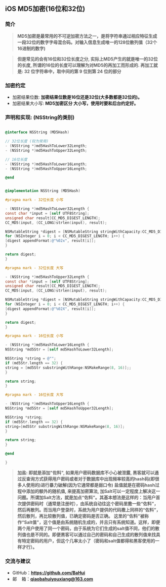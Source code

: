 ## iOS MD5加密(16位和32位)

### 简介
>  **MD5加密是最常用的不可逆加密方法之一，是将字符串通过相应特征生成一段32位的数字字母混合码。对输入信息生成唯一的128位散列值（32个16进制的数字)**   

>  **但是常见的会有16位和32位长度之分, 实际上MD5产生的就是唯一的32位的长度, 所谓的16位的长度可以理解为对MD5的再加工而形成的. 再加工就是: 32 位字符串中，取中间的第 9 位到第 24 位的部分**

### 加密约定
- 加密结果位数:   **加密结果位数是16位还是32位(大多数都是32位的)。**
- 加密结果大小写:   **MD5加密区分 大小写，使用时要和后台约定好。**

### 声明和实现: (NSString的类别)
```objectivec

@interface NSString (MD5Hash)

// 32位长度 (较为常用)
- (NSString *)md5HashToLower32Length;
- (NSString *)md5HashToUpper32Length;

// 16位长度
- (NSString *)md5HashToLower16Length;
- (NSString *)md5HashToUpper16Length;

@end

```

```objectivec

@implementation NSString (MD5Hash)

#pragma mark - 32位长度 小写

- (NSString *)md5HashToLower32Length {
const char *input = [self UTF8String];
unsigned char result[CC_MD5_DIGEST_LENGTH];
CC_MD5(input, (CC_LONG)strlen(input), result);

NSMutableString *digest = [NSMutableString stringWithCapacity:CC_MD5_DIGEST_LENGTH * 2];
for (NSInteger i = 0; i < CC_MD5_DIGEST_LENGTH; i++) {
[digest appendFormat:@"%02x", result[i]];
}

return digest;
}

#pragma mark - 32位长度 大写

- (NSString *)md5HashToUpper32Length {
const char *input = [self UTF8String];
unsigned char result[CC_MD5_DIGEST_LENGTH];
CC_MD5(input, (CC_LONG)strlen(input), result);

NSMutableString *digest = [NSMutableString stringWithCapacity:CC_MD5_DIGEST_LENGTH * 2];
for (NSInteger i = 0; i < CC_MD5_DIGEST_LENGTH; i++) {
[digest appendFormat:@"%02X", result[i]];
}

return digest;
}

#pragma mark - 16位长度 小写

- (NSString *)md5HashToLower16Length {
NSString *md5Str = [self md5HashToLower32Length];

NSString *string = @"";
if (md5Str.length == 32) {
string = [md5Str substringWithRange:NSMakeRange(8, 16)];;
}

return string;
}

#pragma mark - 16位长度 大写

- (NSString *)md5HashToUpper16Length {
NSString *md5Str = [self md5HashToUpper32Length];

NSString *string;
if (md5Str.length == 32) {
string=[md5Str substringWithRange:NSMakeRange(8, 16)];
}

return string;
}

@end

}
```
>   **加盐: 即就是添加"佐料", 如果用户密码数据库不小心被泄露, 黑客就可以通过反查询方式获得用户密码或者对于数据库中出现频率较高的hash码(即很多人使用的)进行暴力破解(因为它通常都是弱口令)**
>   **盐值就是在密码hash过程中添加的额外的随机值, 来提高加密算法, 加Salt可以一定程度上解决这一问题。所谓加Salt方法，就是加点“佐料”。其基本想法是这样的：当用户首次提供密码时（通常是注册时），由系统自动往这个密码里撒一些“佐料”，然后再散列。而当用户登录时，系统为用户提供的代码撒上同样的“佐料”，然后散列，再比较散列值，已确定密码是否正确。**
>  **这里的“佐料”被称作“Salt值”，这个值是由系统随机生成的，并且只有系统知道。这样，即便两个用户使用了同一个密码，由于系统为它们生成的salt值不同，他们的散列值也是不同的。即便黑客可以通过自己的密码和自己生成的散列值来找具有特定密码的用户，但这个几率太小了（密码和salt值都得和黑客使用的一样才行）。**

### 交流与建议
- GitHub：**<https://github.com/BaHui>**
- 邮&nbsp;&nbsp;&nbsp; 箱：**<qiaobahuiyouxiang@163.com>**
